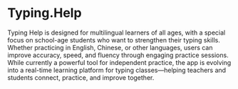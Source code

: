 # Typing.Help

Typing Help is designed for multilingual learners of all ages, with a special focus on school-age students who want to strengthen their typing skills. Whether practicing in English, Chinese, or other languages, users can improve accuracy, speed, and fluency through engaging practice sessions. While currently a powerful tool for independent practice, the app is evolving into a real-time learning platform for typing classes—helping teachers and  students connect, practice, and improve together.
